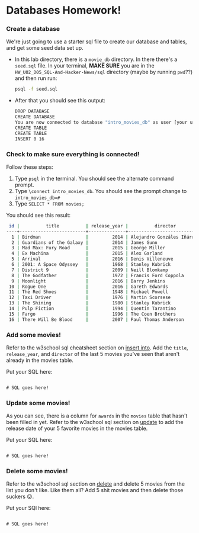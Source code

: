 # Databases Homework!

### Create a database

We're just going to use a starter sql file to create our database and tables, and get some seed data set up.

- In this lab directory, there is a `movie_db` directory. In there there's a `seed.sql` file. In your terminal, **MAKE SURE** you are in the `HW_U02_D05_SQL-And-Hacker-News/sql` directory (maybe by running `pwd`??) and then run run:

  ```bash
  psql -f seed.sql
  ```

- After that you should see this output:

  ```bash
  DROP DATABASE
  CREATE DATABASE
  You are now connected to database "intro_movies_db" as user [your username].
  CREATE TABLE
  CREATE TABLE
  INSERT 0 16
  ```

### Check to make sure everything is connected!

Follow these steps:

1. Type `psql` in the terminal. You should see the alternate command prompt.
2. Type `\connect intro_movies_db`. You should see the prompt change to `intro_movies_db=#`
3. Type `SELECT * FROM movies;`

You should see this result:

```bash
 id |          title          | release_year |          director           
----+-------------------------+--------------+-----------------------------
  1 | Birdman                 |         2014 | Alejandro Gonzáles Iñárritu
  2 | Guardians of the Galaxy |         2014 | James Gunn
  3 | Mad Max: Fury Road      |         2015 | George Miller
  4 | Ex Machina              |         2015 | Alex Garland
  5 | Arrival                 |         2016 | Denis Villeneuve
  6 | 2001: A Space Odyssey   |         1968 | Stanley Kubrick
  7 | District 9              |         2009 | Neill Blomkamp
  8 | The Godfather           |         1972 | Francis Ford Coppola
  9 | Moonlight               |         2016 | Barry Jenkins
 10 | Rogue One               |         2016 | Gareth Edwards
 11 | The Red Shoes           |         1948 | Michael Powell
 12 | Taxi Driver             |         1976 | Martin Scorsese
 13 | The Shining             |         1980 | Stanley Kubrick
 14 | Pulp Fiction            |         1994 | Quentin Tarantino
 15 | Fargo                   |         1996 | The Coen Brothers
 16 | There Will Be Blood     |         2007 | Paul Thomas Anderson
```


### Add some movies!

Refer to the w3school sql cheatsheet section on [insert into](http://www.w3schools.com/Sql/sql_insert.asp). Add the `title`, `release_year`, and `director` of the last 5 movies you've seen that aren't already in the movies table. 

Put your SQL here: 

```sql

# SQL goes here!

```


### Update some movies!

As you can see, there is a column for `awards` in the `movies` table that hasn't been filled in yet. Refer to the w3school sql section on [update](http://www.w3schools.com/Sql/sql_update.asp) to add the release date of your 5 favorite movies in the movies table.

Put your SQL here: 

```sql

# SQL goes here!

```

### Delete some movies!

Refer to the w3school sql section on [delete](http://www.w3schools.com/Sql/sql_delete.asp) and delete 5 movies from the list you don't like. Like them all? Add 5 shit movies and then delete those suckers 😝.

Put your SQl here: 

```sql

# SQL goes here!

```